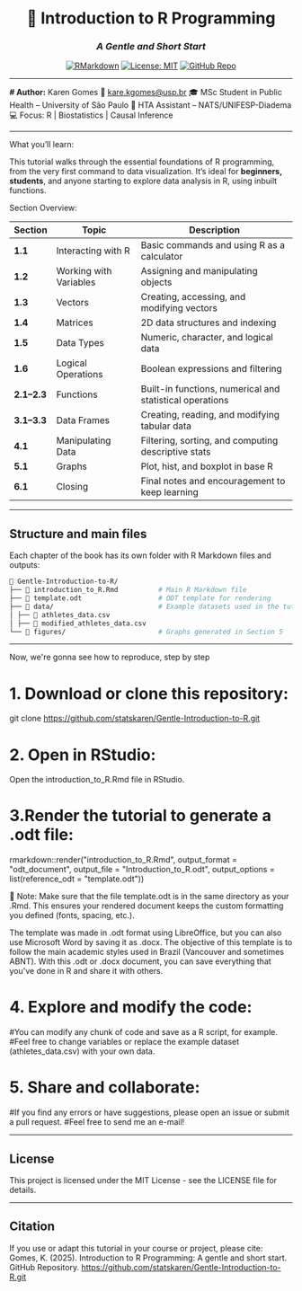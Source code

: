 <div align="center">

# 📘 Introduction to R Programming  
### *A Gentle and Short Start*

[![RMarkdown](https://img.shields.io/badge/Made%20with-RMarkdown-276DC3?logo=r&logoColor=white)](https://rmarkdown.rstudio.com/) 
[![License: MIT](https://img.shields.io/badge/License-MIT-green.svg)](LICENSE)
[![GitHub Repo](https://img.shields.io/badge/GitHub-statskaren%2FGentle--Introduction--to--R-blue?logo=github)](https://github.com/statskaren/Gentle-Introduction-to-R)

</div>

---

 **# Author:**
  Karen Gomes
📧 kare.kgomes@usp.br
🎓 MSc Student in Public Health – University of São Paulo
🏥 HTA Assistant – NATS/UNIFESP-Diadema
💻 Focus: R | Biostatistics | Causal Inference

---

What you’ll learn:

This tutorial walks through the essential foundations of R programming, from the very first command to data visualization.
It’s ideal for **beginners, students**, and anyone starting to explore data analysis in R, using inbuilt functions.

Section Overview:

| Section | Topic | Description |
|----------|--------|-------------|
| **1.1** | Interacting with R | Basic commands and using R as a calculator |
| **1.2** | Working with Variables | Assigning and manipulating objects |
| **1.3** | Vectors | Creating, accessing, and modifying vectors |
| **1.4** | Matrices | 2D data structures and indexing |
| **1.5** | Data Types | Numeric, character, and logical data |
| **1.6** | Logical Operations | Boolean expressions and filtering |
| **2.1–2.3** | Functions | Built-in functions, numerical and statistical operations |
| **3.1–3.3** | Data Frames | Creating, reading, and modifying tabular data |
| **4.1** | Manipulating Data | Filtering, sorting, and computing descriptive stats |
| **5.1** | Graphs | Plot, hist, and boxplot in base R |
| **6.1** | Closing | Final notes and encouragement to keep learning |

---
  
  ## Structure and main files
  
  Each chapter of the book has its own folder with R Markdown files and outputs:
  
  ```bash
📁 Gentle-Introduction-to-R/
├── 📄 introduction_to_R.Rmd          # Main R Markdown file
├── 📄 template.odt                   # ODT template for rendering
├── 📁 data/                          # Example datasets used in the tutorial
│ ├── 📄 athletes_data.csv
│ ├── 📄 modified_athletes_data.csv
└── 📁 figures/                       # Graphs generated in Section 5
  ```  
---

  Now, we're gonna see how to reproduce, step by step

# 1. Download or clone this repository:
git clone https://github.com/statskaren/Gentle-Introduction-to-R.git

# 2. Open in RStudio:  
Open the introduction_to_R.Rmd file in RStudio.

# 3.Render the tutorial to generate a .odt file:
rmarkdown::render("introduction_to_R.Rmd",
                  output_format = "odt_document",
                  output_file = "Introduction_to_R.odt",
                  output_options = list(reference_odt = "template.odt"))
                  
📝 Note:
Make sure that the file template.odt is in the same directory as your .Rmd.
This ensures your rendered document keeps the custom formatting you defined (fonts, spacing, etc.).

The template was made in .odt format using LibreOffice, but you can also use Microsoft Word by saving it as .docx.
The objective of this template is to follow the main academic styles used in Brazil (Vancouver and sometimes ABNT).
With this .odt or .docx document, you can save everything that you've done in R and share it with others.

# 4. Explore and modify the code:
#You can modify any chunk of code and save as a R script, for example.
#Feel free to change variables or replace the example dataset (athletes_data.csv) with your own data.

# 5. Share and collaborate:
#If you find any errors or have suggestions, please open an issue or submit a pull request.
#Feel free to send me an e-mail!

---
  
  ## License
  
  This project is licensed under the MIT License - see the LICENSE file for details.
  
  ---
  
  ## Citation
  
If you use or adapt this tutorial in your course or project, please cite:
Gomes, K. (2025). Introduction to R Programming: A gentle and short start. GitHub Repository. https://github.com/statskaren/Gentle-Introduction-to-R.git